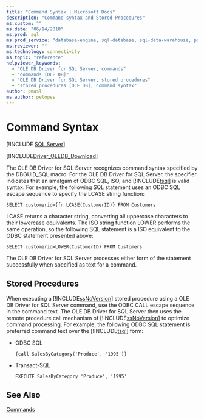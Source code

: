 ```yaml
---
title: "Command Syntax | Microsoft Docs"
description: "Command syntax and Stored Procedures"
ms.custom: ""
ms.date: "06/14/2018"
ms.prod: sql
ms.prod_service: "database-engine, sql-database, sql-data-warehouse, pdw"
ms.reviewer: ""
ms.technology: connectivity
ms.topic: "reference"
helpviewer_keywords: 
  - "OLE DB Driver for SQL Server, commands"
  - "commands [OLE DB]"
  - "OLE DB Driver for SQL Server, stored procedures"
  - "stored procedures [OLE DB], command syntax"
author: pmasl
ms.author: pelopes
---
```

# Command Syntax
[!INCLUDE [SQL Server](../../../includes/applies-to-version/sql-asdb-asdbmi-asa-pdw.md)]

[!INCLUDE[Driver_OLEDB_Download](../../../includes/driver_oledb_download.md)]

  The OLE DB Driver for SQL Server recognizes command syntax specified by the DBGUID_SQL macro. For the OLE DB Driver for SQL Server, the specifier indicates that an amalgam of ODBC SQL, ISO, and [!INCLUDE[tsql](../../../includes/tsql-md.md)] is valid syntax. For example, the following SQL statement uses an ODBC SQL escape sequence to specify the LCASE string function:  
  
```  
SELECT customerid={fn LCASE(CustomerID)} FROM Customers  
```  
  
 LCASE returns a character string, converting all uppercase characters to their lowercase equivalents. The ISO string function LOWER performs the same operation, so the following SQL statement is a ISO equivalent to the ODBC statement presented above:  
  
```  
SELECT customerid=LOWER(CustomerID) FROM Customers  
```  
  
 The OLE DB Driver for SQL Server processes either form of the statement successfully when specified as text for a command.  
  
## Stored Procedures  
 When executing a [!INCLUDE[ssNoVersion](../../../includes/ssnoversion-md.md)] stored procedure using a OLE DB Driver for SQL Server command, use the ODBC CALL escape sequence in the command text. The OLE DB Driver for SQL Server then uses the remote procedure call mechanism of [!INCLUDE[ssNoVersion](../../../includes/ssnoversion-md.md)] to optimize command processing. For example, the following ODBC SQL statement is preferred command text over the [!INCLUDE[tsql](../../../includes/tsql-md.md)] form:  
  
-   ODBC SQL  
  
    ```  
    {call SalesByCategory('Produce', '1995')}  
    ```  
  
-   Transact-SQL  
  
    ```  
    EXECUTE SalesByCategory 'Produce', '1995'  
    ```  
  
## See Also  
 [Commands](../../oledb/ole-db-commands/commands.md)  
  
  
